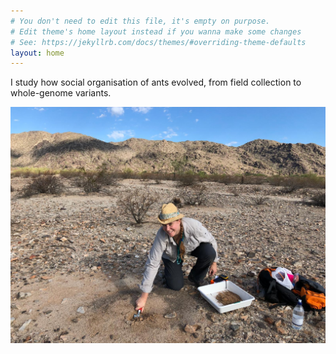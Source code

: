 ```yaml
---
# You don't need to edit this file, it's empty on purpose.
# Edit theme's home layout instead if you wanna make some changes
# See: https://jekyllrb.com/docs/themes/#overriding-theme-defaults
layout: home
---
```

I study how social organisation of ants evolved, from field collection to whole-genome variants.

![freqs](assets/2018-09-25-south-mountain-park-fieldwork.jpeg)
